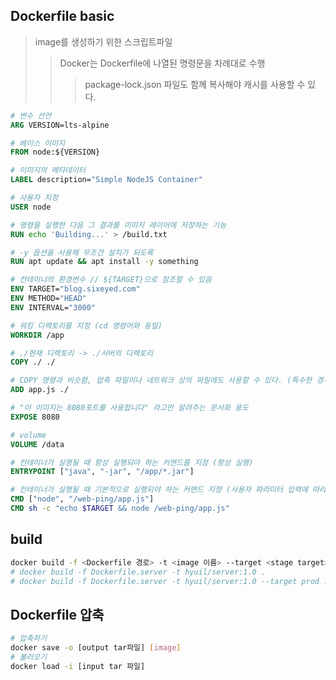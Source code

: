 ## Dockerfile basic

> image를 생성하기 위한 스크립트파일
>
> > Docker는 Dockerfile에 나열된 명령문을 차례대로 수행
> >
> > > package-lock.json 파일도 함께 복사해야 캐시를 사용할 수 있다.

```Dockerfile
# 변수 선언
ARG VERSION=lts-alpine

# 베이스 이미지
FROM node:${VERSION}

# 이미지의 메타데이터
LABEL description="Simple NodeJS Container"

# 사용자 지정
USER node

# 명령을 실행한 다음 그 결과를 이미지 레이어에 저장하는 기능
RUN echo 'Building...' > /build.txt

# -y 옵션을 사용해 무조건 설치가 되도록
RUN apt update && apt install -y something

# 컨테이너의 환경변수 // ${TARGET}으로 참조할 수 있음
ENV TARGET="blog.sixeyed.com"
ENV METHOD="HEAD"
ENV INTERVAL="3000"

# 워킹 디렉토리를 지정 (cd 명령어와 동일)
WORKDIR /app

# ./현재 디렉토리 -> ./서버의 디렉토리
COPY ./ ./

# COPY 명령과 비슷함, 압축 파일이나 네트워크 상의 파일에도 사용할 수 있다. (특수한 경우가 아니라면 COPY사용)
ADD app.js ./

# "이 이미지는 8080포트를 사용합니다" 라고만 알려주는 문서화 용도
EXPOSE 8080

# volume
VOLUME /data

# 컨테이너가 실행될 때 항상 실행되야 하는 커맨드를 지정 (항상 실행)
ENTRYPOINT ["java", "-jar", "/app/*.jar"]

# 컨테이너가 실행될 때 기본적으로 실행되야 하는 커맨드 지정 (사용자 파라미터 입력에 따라 변동)
CMD ["node", "/web-ping/app.js"]
CMD sh -c "echo $TARGET && node /web-ping/app.js"
```

## build

```sh
docker build -f <Dockerfile 경로> -t <image 이름> --target <stage target> <build context>
# docker build -f Dockerfile.server -t hyuil/server:1.0 .
# docker build -f Dockerfile.server -t hyuil/server:1.0 --target prod .
```

## Dockerfile 압축

```sh
# 압축하기
docker save -o [output tar파일] [image]
# 불러오기
docker load -i [input tar 파일]
```

